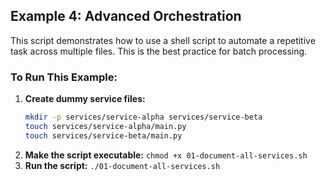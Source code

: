 ## Example 4: Advanced Orchestration

This script demonstrates how to use a shell script to automate a repetitive task across multiple files. This is the best practice for batch processing.

### To Run This Example:

1.  **Create dummy service files:**
    ```bash
    mkdir -p services/service-alpha services/service-beta
    touch services/service-alpha/main.py
    touch services/service-beta/main.py
    ```
2.  **Make the script executable:** `chmod +x 01-document-all-services.sh`
3.  **Run the script:** `./01-document-all-services.sh`